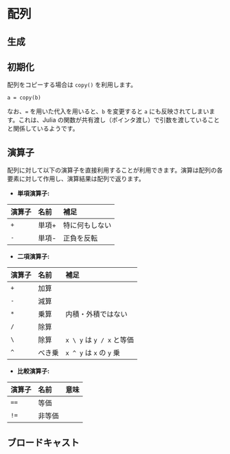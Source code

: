 # 配列

## 生成

## 初期化


配列をコピーする場合は `copy()` を利用します。
```
a = copy(b)
```
なお、`=` を用いた代入を用いると、`b` を変更すると `a` にも反映されてしまいます。これは、Julia の関数が共有渡し（ポインタ渡し）で引数を渡していることと関係しているようです。


## 演算子
配列に対して以下の演算子を直接利用することが利用できます。演算は配列の各要素に対して作用し、演算結果は配列で返ります。

  * **単項演算子:**

| 演算子 | 名前    | 補足                         |
|:----- |:------ |:-----------------------------|
| `+`   | 単項+   | 特に何もしない                 |
| `-`   | 単項-   | 正負を反転                    |

  * **二項演算子:**

| 演算子 | 名前   | 補足                         |
|:----- |:------ |:----------------------------|
| `+`   | 加算   |                             |
| `-`   | 減算   |                             |
| `*`   | 乗算   | 内積・外積ではない             |
| `/`   | 除算   |                             |
| `\`   | 除算   | `x \ y` は `y / x` と等価    |
| `^`   | べき乗 |  `x ^ y` は `x` の `y` 乗    |

  * **比較演算子:**

| 演算子 | 名前   | 意味                        |
|:----- |:------ |:---------------------------|
| `==`  | 等価   |                            |
| `!=`  | 非等価 |                            |

<!--
| `≈`        |                 ||
| `≉`| |
-->




## ブロードキャスト
<!--
配列の各要素に対して
-->

